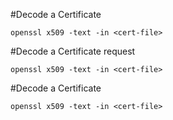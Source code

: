 #Decode a Certificate

```
openssl x509 -text -in <cert-file>
```


#Decode a Certificate request

```
openssl x509 -text -in <cert-file>
```


#Decode a Certificate

```
openssl x509 -text -in <cert-file>
```



